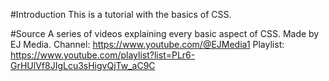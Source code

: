 #Introduction
This is a tutorial with the basics of CSS.

#Source
A series of videos explaining every basic aspect of CSS. Made by EJ Media. 
Channel: https://www.youtube.com/@EJMedia1 
Playlist: https://www.youtube.com/playlist?list=PLr6-GrHUlVf8JIgLcu3sHigvQjTw_aC9C
